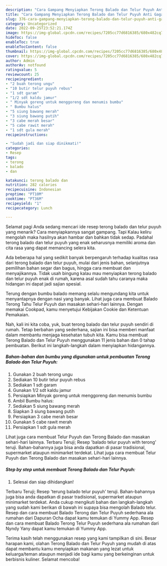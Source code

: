 ```yaml
---
description: "Cara Gampang Menyiapkan Terong Balado dan Telur Puyuh Anti Gagal"
title: "Cara Gampang Menyiapkan Terong Balado dan Telur Puyuh Anti Gagal"
slug: 376-cara-gampang-menyiapkan-terong-balado-dan-telur-puyuh-anti-gagal
category: Uncategorized
date: 2022-09-25T23:52:21.174Z
image: https://img-global.cpcdn.com/recipes/7205cc77d6816385/680x482cq70/terong-balado-dan-telur-puyuh-foto-resep-utama.jpg
hideToc: false
enableToc: true
enableTocContent: false
thumbnail: https://img-global.cpcdn.com/recipes/7205cc77d6816385/680x482cq70/terong-balado-dan-telur-puyuh-foto-resep-utama.jpg
cover: https://img-global.cpcdn.com/recipes/7205cc77d6816385/680x482cq70/terong-balado-dan-telur-puyuh-foto-resep-utama.jpg
author: Admin
authorAv: notfound
ratingvalue: 5
reviewcount: 25
recipeingredient:
- "2 buah terong ungu"
- "10 butir telur puyuh rebus"
- "1 sdt garam"
- "1/2 sdt kaldu jamur"
- " Minyak goreng untuk menggoreng dan menumis bumbu"
- " Bumbu halus"
- "5 siung bawang merah"
- "3 siung bawang putih"
- "3 cabe merah besar"
- "5 cabe rawit merah"
- "1 sdt gula merah"
recipeinstructions:

- "Sudah jadi dan siap dinikmati!"
categories:
- Resep
tags:
- terong
- balado
- dan

katakunci: terong balado dan 
nutrition: 282 calories
recipecuisine: Indonesian
preptime: "PT10M"
cooktime: "PT36M"
recipeyield: "1"
recipecategory: Lunch

---
```



Selamat pagi Anda sedang mencari ide resep terong balado dan telur puyuh yang menarik? Cara menyiapkannya sangat gampang. Tapi Kalau keliru mengolah maka hasilnya akan hambar dan bahkan tidak sedap. Padahal terong balado dan telur puyuh yang enak seharusnya memiliki aroma dan cita rasa yang dapat memancing selera kita.


Ada beberapa hal yang sedikit banyak berpengaruh terhadap kualitas rasa dari terong balado dan telur puyuh, mulai dari jenis bahan, selanjutnya pemilihan bahan segar dan bagus, hingga cara membuat dan menyajikannya. Tidak usah bingung kalau mau menyiapkan terong balado dan telur puyuh enak di rumah, karena asal sudah tahu caranya maka hidangan ini dapat jadi sajian spesial.

Terung dengan bumbu balado memang selalu mengundang kita untuk menyantapnya dengan nasi yang banyak. Lihat juga cara membuat Balado Terong Tahu Telur Puyuh dan masakan sehari-hari lainnya. Dengan memakai Cookpad, kamu menyetujui Kebijakan Cookie dan Ketentuan Pemakaian.


Nah, kali ini kita coba, yuk, buat terong balado dan telur puyuh sendiri di rumah. Tetap berbahan yang sederhana, sajian ini bisa memberi manfaat dalam membantu menjaga kesehatan tubuh kita. Kamu bisa membuat Terong Balado dan Telur Puyuh menggunakan 11 jenis bahan dan 0 tahap pembuatan. Berikut ini langkah-langkah dalam menyiapkan hidangannya.

<!--inarticleads1-->

##### Bahan-bahan dan bumbu yang digunakan untuk pembuatan Terong Balado dan Telur Puyuh:

1. Gunakan 2 buah terong ungu
1. Sediakan 10 butir telur puyuh rebus
1. Sediakan 1 sdt garam
1. Gunakan 1/2 sdt kaldu jamur
1. Persiapkan  Minyak goreng untuk menggoreng dan menumis bumbu
1. Ambil  Bumbu halus:
1. Sediakan 5 siung bawang merah
1. Siapkan 3 siung bawang putih
1. Persiapkan 3 cabe merah besar
1. Gunakan 5 cabe rawit merah
1. Persiapkan 1 sdt gula merah


Lihat juga cara membuat Telur Puyuh dan Terong Balado dan masakan sehari-hari lainnya. Terbaru Teruji; Resep &#39;balado telur puyuh with terong&#39; teruji. Bahan-bahannya juga bisa anda dapatkan di pasar tradisional, supermarket ataupun minimarket terdekat. Lihat juga cara membuat Telur Puyuh dan Terong Balado dan masakan sehari-hari lainnya. 

<!--inarticleads2-->

##### Step by step untuk membuat Terong Balado dan Telur Puyuh:


1. Selesai dan siap dihidangkan!

Terbaru Teruji; Resep &#39;terung balado telur puyuh&#39; teruji. Bahan-bahannya juga bisa anda dapatkan di pasar tradisional, supermarket ataupun minimarket terdekat. Anda cukup mengikuti bahan dan langkah-langkah yang sudah kami berikan di bawah ini supaya bisa mengolah Balado telur. Resep dan cara membuat Balado Terong dan Telur Puyuh sederhana ala rumahan dari Dapuran Ocha dapat kamu temukan di Yummy App. Resep dan cara membuat Balado Terong Telur Puyuh sederhana ala rumahan dari Nyndy Yany dapat kamu temukan di Yummy App. 

Terima kasih telah menggunakan resep yang kami tampilkan di sini. Besar harapan kami, olahan Terong Balado dan Telur Puyuh yang mudah di atas dapat membantu kamu menyiapkan makanan yang lezat untuk keluarga/teman ataupun menjadi ide bagi kamu yang berkeinginan untuk berbisnis kuliner. Selamat mencoba!
